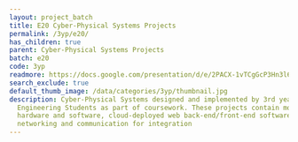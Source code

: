 ```yaml
---
layout: project_batch
title: E20 Cyber-Physical Systems Projects
permalink: /3yp/e20/
has_children: true
parent: Cyber-Physical Systems Projects
batch: e20
code: 3yp
readmore: https://docs.google.com/presentation/d/e/2PACX-1vTCgGcP3Hn3l67akIWo7J-a9VHwGNHNCyFVj6O_tKmKswe5pV4IeF4tN6bn_J2dZw/pub?start=true&loop=true&delayms=3000
search_exclude: true
default_thumb_image: /data/categories/3yp/thumbnail.jpg
description: Cyber-Physical Systems designed and implemented by 3rd year Computer
  Engineering Students as part of coursework. These projects contain modern embedded
  hardware and software, cloud-deployed web back-end/front-end software and modern
  networking and communication for integration
---
```

